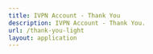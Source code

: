 ```yaml
---
title: IVPN Account - Thank You
description: IVPN Account - Thank You.
url: /thank-you-light
layout: application
---
```

